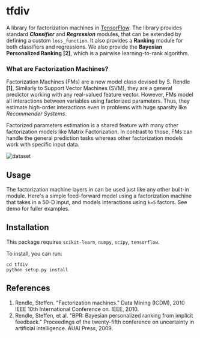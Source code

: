 # tfdiv

A library for factorization machines in [TensorFlow](https://www.tensorflow.org/).
The library provides standard ***Classifier*** and ***Regression*** modules,
that can be extended by defining a custom `loss_function`. 
It also provides a **Ranking** module for both classifiers and regressions.
We also provide the **Bayesian Personalized Ranking** **[2]**,
which is a pairwise learning-to-rank algorithm.

### What are Factorization Machines?

Factorization Machines (FMs) are a new model class devised by S. Rendle **[1]**, 
Similarly to Support Vector Machines (SVM), 
they are a general predictor working with any 
real-valued feature vector. However, FMs model all
interactions between variables using factorized parameters. 
Thus, they estimate high-order interactions even in 
problems with huge sparsity like _Recommender Systems_.

Factorized parameters estimation is a shared feature 
with many other factorization models like Matrix Factorization.
In contrast to those, FMs can handle the general prediction tasks 
whereas other factorization models work with specific input data. 

![dataset](https://github.com/DanielMorales9/tfdiv/images/real-valued-feature-vectors.jpg "Real-Valued Feature Vectors")


<!---

#### FMs' Model Equation
 A linear model, given a vector `x` models its output `y` as

<p>
<a href="url"><img src="https://raw.githubusercontent.com/jmhessel/fmpytorch/master/images/linear_model.png" width="250" align="center"></a>
</p>

where `w` are the learnable weights of the model.

However, the interactions between the input variables `x_i` are purely additive. In some cases, it might be useful to model the interactions between your variables, e.g., `x_i * x_j`. You could add terms into your model like


<p>
<a href="url"><img src="https://raw.githubusercontent.com/jmhessel/fmpytorch/master/images/second_order.png" width="400" align="center"></a>
</p>

However, this introduces a large number of `w2` variables. Specifically, there are `O(n^2)` parameters introduced in this formulation, one for each interaction pair. A factorization machine approximates `w2` using low dimensional factors, i.e.,
<p>
<a href="url"><img src="https://raw.githubusercontent.com/jmhessel/fmpytorch/master/images/fm.png" width="400" align="center"></a>
</p>

where each `v_i` is a low-dimensional vector. This is the forward pass of a second order factorization machine. This low-rank re-formulation has reduced the number of additional parameters for the factorization machine to `O(k*n)`. Magically, the forward (and backward) pass can be reformulated so that it can be computed in `O(k*n)`, rather than the naive `O(k*n^2)` formulation above.
--->

## Usage

The factorization machine layers in can be used just like any other built-in module. Here's a simple feed-forward model using a factorization machine that takes in a 50-D input, and models interactions using `k=5` factors.
See demo for fuller examples.

## Installation

This package requires ```scikit-learn```, ```numpy```, ```scipy```, ```tensorflow```.

To install, you can run:

```
cd tfdiv
python setup.py install
```

<!---

## Currently supported features

Currently, only a second order factorization machine is supported. The
forward and backward passes are implemented in cython. Compared to the
autodiff solution, the cython passes run several orders of magnitude
faster. I've only tested it with python 2 at the moment.

## TODOs

0. Support for sparse tensors.
1. More interesting useage examples
2. More testing, e.g., with python 3, etc.
3. Make sure all of the code plays nice with torch-specific stuff, e.g., GPUs
4. Arbitrary order factorization machine support
5. Better organization/code cleaning
--->

## References 

1. Rendle, Steffen. "Factorization machines." Data Mining (ICDM), 2010 IEEE 10th International Conference on. IEEE, 2010.
2. Rendle, Steffen, et al. "BPR: Bayesian personalized ranking from implicit feedback." Proceedings of the twenty-fifth conference on uncertainty in artificial intelligence. AUAI Press, 2009.